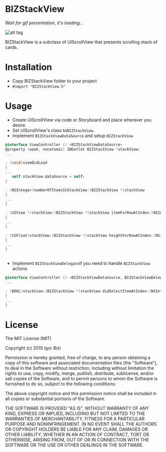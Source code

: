 # BIZStackView

*Wait for gif presentation, it's loading...*

![alt tag](https://github.com/bizibizi/BIZSlackView/blob/master/presentation.gif)


BIZStackView is a subclass of UIScrollView that presents scrolling stack of cards.


# Installation

 - Copy BIZStackView folder to your project 
 - ```#import "BIZStackView.h"``` 


# Usage

 - Create UIScrollView via code or Storyboard and place wherever you desire. 
 - Set UIScrollView's class to```BIZStackView```.
 - Implement ```BIZStackViewDataSource``` and setup ```BIZStackView```
```objective-c
@interface ViewController () <BIZStackViewDataSource>
@property (weak, nonatomic) IBOutlet BIZStackView *stackView;
...

- (void)viewDidLoad
{
...
   self.stackView.dataSource = self;
}

- (NSInteger)numberOfItemsInStackView:(BIZStackView *)stackView
{
...
}

- (UIView *)stackView:(BIZStackView *)stackView itemForRowAtIndex:(NSInteger)index
{
...
}

- (CGFloat)stackView:(BIZStackView *)stackView heightForRowAtIndex:(NSInteger)index
{
...
}
 
```
- Implement ```BIZStackViewDelegate```if you need to handle ```BIZStackView``` actions
```objective-c
@interface ViewController () <BIZStackViewDataSource, BIZStackViewDelegate>
...

- (BOOL)stackView:(BIZStackView *)stackView didSelectItemAtIndex:(NSInteger)index
{
...
}
```

 
# License
 
 The MIT License (MIT)

Copyright (c) 2015 Igor Bizi

Permission is hereby granted, free of charge, to any person obtaining a copy of this software and associated documentation files (the "Software"), to deal in the Software without restriction, including without limitation the rights to use, copy, modify, merge, publish, distribute, sublicense, and/or sell copies of the Software, and to permit persons to whom the Software is furnished to do so, subject to the following conditions:

The above copyright notice and this permission notice shall be included in all copies or substantial portions of the Software.

THE SOFTWARE IS PROVIDED "AS IS", WITHOUT WARRANTY OF ANY KIND, EXPRESS OR IMPLIED, INCLUDING BUT NOT LIMITED TO THE WARRANTIES OF MERCHANTABILITY, FITNESS FOR A PARTICULAR PURPOSE AND NONINFRINGEMENT. IN NO EVENT SHALL THE AUTHORS OR COPYRIGHT HOLDERS BE LIABLE FOR ANY CLAIM, DAMAGES OR OTHER LIABILITY, WHETHER IN AN ACTION OF CONTRACT, TORT OR OTHERWISE, ARISING FROM, OUT OF OR IN CONNECTION WITH THE SOFTWARE OR THE USE OR OTHER DEALINGS IN THE SOFTWARE.
 
